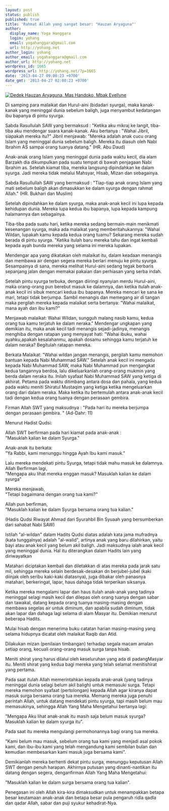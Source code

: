 ```yaml
---
layout: post
status: publish
published: true
title: 'Rahmat Allah yang sangat besar: "Hauzan Aryaguna"'
author:
  display_name: Yoga Hanggara
  login: yohang
  email: yogahanggara@gmail.com
  url: http://yohang.net
author_login: yohang
author_email: yogahanggara@gmail.com
author_url: http://yohang.net
wordpress_id: 1665
wordpress_url: http://yohang.net/?p=1665
date: '2013-04-27 09:00:23 +0700'
date_gmt: '2013-04-27 02:00:23 +0700'
---
```

[![Dedek Hauzan Aryaguna, Mas Handoko, Mbak Evellyne](http://yohang.net/wp-content/uploads/hauzan-aryaguna-handoko-evellyne-700x464.jpg)](http://yohang.net/wp-content/uploads/hauzan-aryaguna-handoko-evellyne.jpg)

Di samping para malaikat dan Hurul-aini (bidadari syurga), maka kanak-kanak yang meninggal dunia sebelum baligh, juga menyambut kedatangan ibu bapanya di pintu syurga.

Sabda Rasullulah SAW yang bermaksud : "Ketika aku mikraj ke langit, tiba-tiba aku mendengar suara kanak-kanak. Aku bertanya : "Wahai Jibril, siapakah mereka itu?" Jibril menjawab: "Mereka adalah anak cucu orang Islam yang meninggal dunia sebelum baligh. Mereka itu diasuh oleh Nabi Ibrahim AS sampai orang tuanya datang." (HR. Abu Daud)

Anak-anak orang Islam yang meninggal dunia pada waktu kecil, dia alam Barzakh dia dikumpulkan pada suatu tempat di bawah penjagaan Nabi Ibrahim as. Setelah kiamat tiba, mereka langsung dipindahkan ke dalam syurga. Jadi mereka tidak melalui Mahsyar, Hisab, Mizan dan sebagainya.

Sabda Rasullullah SAW yang bermaksud : "Tiap-tiap anak orang Islam yang mati sebelum baligh akan dimasukkan ke dalam syurga dengan rahmat Allah." (HR. Bukhari dan Muslim)

Setelah dipindahkan ke dalam syurga, maka anak-anak kecil ini lupa kepada kehidupan dunia. Mereka lupa kedua ibu bapanya, lupa kepada kampung halamannya dan sebagainya.

Tiba-tiba pada suatu hari, ketika mereka sedang bermain-main menikmati kesenangan syurga, maka ada malaikat yang memberitahukannya: "Wahai Wildan, lupakah kamu kepada kedua orang tuamu? Sekarang mereka sudah berada di pintu syurga. "Ketika itulah baru mereka tahu dan ingat kembali kepada ayah bunda mereka yang selama ini mereka lupakan.

Mendengar apa yang dikatakan oleh malaikat itu, dalam keadaan menangis dan membawa air dengan segera mereka berlari menuju ke pintu syurga. Sesampainya di sana, mereka melihat Hurul-aini sedang tegak berbaris sepanjang jalan dengan memakai pakaian dan perhiasan yang serba indah.

Setelah pintu syurga terbuka, dengan diiringi nyanyian merdu Hurul-aini, maka orang-orang pun berebut masuk ke dalamnya, dan ketika itulah anak-anak kecil ini sibuk mencari kedua ibu bapanya. Mereka mencari ke sana ke mari, tetapi tidak berjumpa. Sambil menangis dan memegang air di tangan maka pergilah mereka kepada malaikat serta bertanya: "Wahai malaikat, mana ayah dan ibu kami?"

Menjawab malaikat: Wahai Wildan, sungguh malang nasib kamu, kedua orang tua kamu terjatuh ke dalam neraka." Mendengar ungkapan yang demikian itu, maka anak kecil tadi menangis sejadi-jadinya, menangis menghiba dengan ratapan yang menyayat hati: "Wahai ibuku, wahai ayahku,apakah kesalahanmu, apakah dosamu sehingga kamu terjatuh ke dalam neraka? Begitulah ratapan mereka.

Berkata Malaikat: "Wahai wildan jangan menangis, pergilah kamu memohon bantuan kepada Nabi Muhammad SAW." Setelah anak kecil ini mengadu kepada Nabi Muhammad SAW, maka Nabi Muhammad pun mengangkat kedua tangannya berdoa, lalu dikeluarkanlah orang-orang mukmin yang berda dalam neraka itu. Inilah syafaat Nabi Muhammad SAW yang ketiga di akhirat. Petama pada waktu ditimbang antara dosa dan pahala, yang kedua pada waktu meniti Shiratul Mustaqim yang ketiga ketika mengeluarkan orang dari dalam neraka. Maka ketika itu bertemulah antara anak-anak kecil tadi dengan kedua orang tuanya dengan perasaan gembira.

Firman Allah SWT yang maksudnya : "Pada hari itu mereka berjumpa dengan perasaan gembira. " (Ad-Dahr: 11)

Menurut Hadist Qudsi:

Allah SWT berfirman pada hari kiamat pada anak-anak :  
"Masuklah kalian ke dalam Syurga."

Anak-anak itu berkata:  
"Ya Rabbi, kami menunggu hingga Ayah Ibu kami masuk."

Lalu mereka mendekati pintu Syurga, tetapi tidak mahu masuk ke dalamnya. Allah Berfirman lagi,  
"Mengapa aku lihat mereka enggan masuk? Masuklah kalian ke dalam syurga"

Mereka menjawab,  
"Tetapi bagaimana dengan orang tua kami?"

Allah pun berfirman,  
"Masuklah kalian ke dalam Syurga bersama orang tua kalian."

(Hadis Qudsi Riwayat Ahmad dari Syurahbil Bin Syuaah yang bersumberkan dari sahabat Nabi SAW)

Istilah "al-wildan" dalam Hadits Qudsi diatas adalah kata jama mufradnya (kata tunggalnya) adalah "al-walid", artinya anak yang baru dilahirkan, yaitu bayi atau anak kecil yang belum akil baligh. Jadi maksudnya ialah anak kecil yang meninggal dunia. Hal itu diterangkan dalam Hadits lain yang diriwayatkan

Matahari diciptakan kembali dan diletakkan di atas mereka pada jarak satu mil, sehingga mereka selain berdesak-desakan dn berjubel-jubel (kaki diinjak oleh seribu kaki-kaki diatasnya), juga dibakar oleh panasnya matahari, berkeringat, lapar, haus dahaga tidak terperikan siksanya.

Ketika mereka mengalami lapar dan haus itulah anak-anak yang tadinya meninggal selagi masih kecil dan dilepas oleh orang tuanya dengan sabar dan tawakal, datang kepada orang tuanya masing-masing dengan membawa segelas air untuk diminum, dan apabila sudah diminum, tidak akan lapar dan dahaga lagi selama di alam Masyar itu. Demikian menurut beberapa Hadits.

Mulai hisab dengan menerima buku catatan harian masing-masing yang selama hidupnya dicatat oleh malaikat Raqib dan Atid.

Dilakukan mizan (penilaian timbangan) terhadap segala macam amalan setiap orang, kecuali orang-orang masuk surga tanpa hisab.

Meniti shirat yang harus dilalui oleh keseluruhan yang ada di padangMasyar itu. Meniti shirat yang kedua bagi mereka yang telah selamat menitishirat yang pertama.

Pada saat itulah Allah memerintahkan kepada anak-anak (yang tadinya meninggal dunia selagi belum akil baligh) untuk memasuki surga. Tetapi mereka memohon syafaat (pertolongan) kepada Allah agar kiranya dapat masuk surga bersama orang tua mereka. Memang mereka juga penuhi perintah Allah, untuk datang mendekati pintu syurga, tapi masih belum mau memasukinya, sehingga Allah Yang Maha Mengetahui bertanya lagi:

"Mengapa Aku lihat anak-anak itu masih saja belum masuk syurga? Masuklah kalian ke dalam syurga itu".

Pada saat itu mereka mengulangi permohonannya bagi orang tua mereka.

"Kami belum mau masuk, sebelum orang tua kami yang menjadi asal pokok kami, dan ibu-ibu kami yang telah mengandung kami sembilan bulan dan kemudian membesarkan kami masuk juga bersama kami".

Demikianlah mereka berhenti dekat pintu surga, menunggu keputusan Allah SWT dengan penuh harapan. Akhirnya putusan yang dinanti-nantikan itu datang dengan segera, denganfirman Allah Yang Maha Mengetahui:

"Masuklah kalian ke dalam surga bersama orang tua kalian".

Penegasan ini oleh Allah kira-kira dimaksudkan untuk menampakkan betapa besar keutamaan anak-anak dan betapa besar pula pengaruh ridla qadla dan qadar Allah, sabar dan puji syukur kehadirat-Nya.

